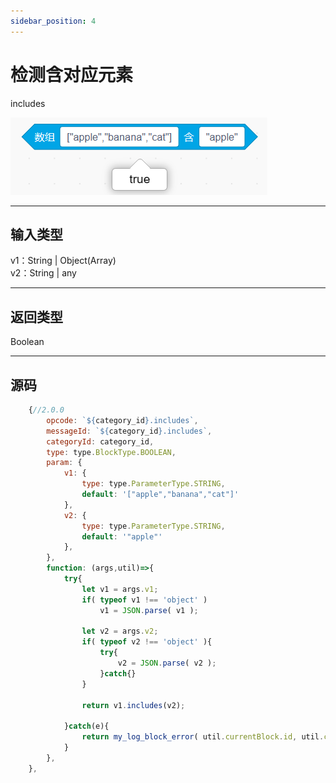 ```yaml
---
sidebar_position: 4
---
```

# 检测含对应元素

includes

![img](img\includes\image.png)  


***
## 输入类型
v1：String | Object(Array)  
v2：String | any  


***
## 返回类型
Boolean


***
## 源码
```js title="/categorys/array.js"
    {//2.0.0
        opcode: `${category_id}.includes`,
        messageId: `${category_id}.includes`,
        categoryId: category_id,
        type: type.BlockType.BOOLEAN,
        param: {
            v1: {
                type: type.ParameterType.STRING,
                default: '["apple","banana","cat"]'
            },
            v2: {
                type: type.ParameterType.STRING,
                default: '"apple"'
            },
        },
        function: (args,util)=>{
            try{
                let v1 = args.v1;
                if( typeof v1 !== 'object' )
                    v1 = JSON.parse( v1 );

                let v2 = args.v2;
                if( typeof v2 !== 'object' ){
                    try{
                        v2 = JSON.parse( v2 );
                    }catch{}
                }

                return v1.includes(v2);

            }catch(e){
                return my_log_block_error( util.currentBlock.id, util.currentBlock.opcode , e );
            }
        },
    },
```
